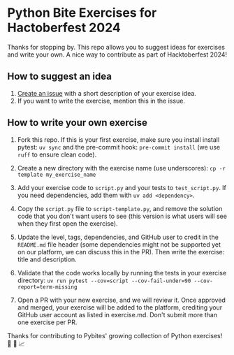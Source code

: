 # Python Bite Exercises for Hactoberfest 2024

Thanks for stopping by. This repo allows you to suggest ideas for exercises and write your own. A nice way to contribute as part of Hacktoberfest 2024!

## How to suggest an idea

1. [Create an issue](#) with a short description of your exercise idea.
2. If you want to write the exercise, mention this in the issue.

## How to write your own exercise

1. Fork this repo. If this is your first exercise, make sure you install install pytest: `uv sync` and the pre-commit hook: `pre-commit install` (we use `ruff` to ensure clean code).

2. Create a new directory with the exercise name (use underscores):
   `cp -r template my_exercise_name`

3. Add your exercise code to `script.py` and your tests to `test_script.py`. If you need dependencies, add them with `uv add <dependency>`.

4. Copy the `script.py` file to `script-template.py`, and remove the solution code that you don't want users to see (this version is what users will see when they first open the exercise).

5. Update the level, tags, dependencies, and GitHub user to credit in the `README.md` file header (some dependencies might not be supported yet on our platform, we can discuss this in the PR). Then write the exercise: title and description.

6. Validate that the code works locally by running the tests in your exercise directory: `uv run pytest --cov=script --cov-fail-under=90 --cov-report=term-missing`

7. Open a PR with your new exercise, and we will review it. Once approved and merged, your exercise will be added to the platform, crediting your GitHub user account as listed in exercise.md. Don't submit more than one exercise per PR.

Thanks for contributing to Pybites' growing collection of Python exercises! 🙏 🐍 📈
